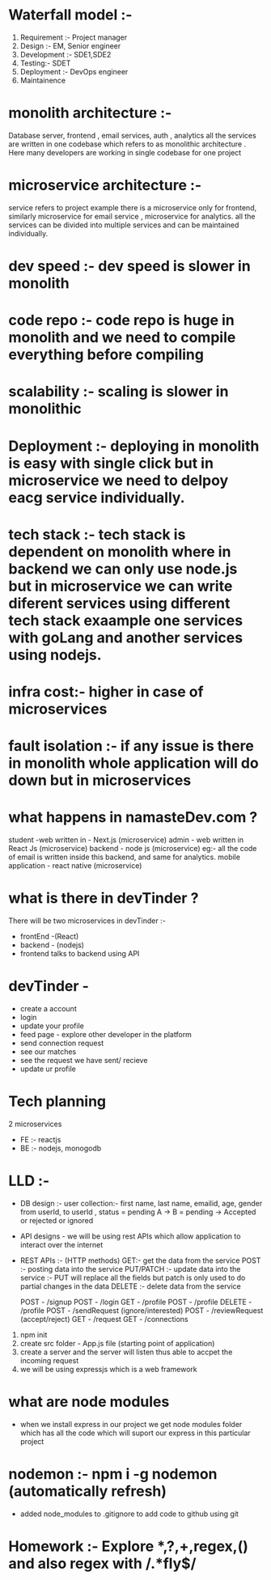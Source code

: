 # Waterfall model :-
1) Requirement :- Project manager
2) Design :- EM, Senior engineer
3) Development :- SDE1,SDE2
4) Testing:- SDET
5) Deployment :- DevOps engineer
6) Maintainence

# monolith architecture :- 
Database server, frontend , email services, auth , analytics all the services are written in one codebase which refers to as monolithic architecture . Here many developers are working in single codebase for one project

# microservice architecture :- 
service refers to project example there is a microservice only for frontend, similarly microservice for email service , microservice for analytics. all the services can be divided into multiple services and can be maintained individually.

# dev speed :- dev speed is slower in monolith
# code repo :- code repo is huge in monolith and we need to compile everything before compiling
# scalability :- scaling is slower in monolithic
# Deployment :- deploying in monolith is easy with single click but in microservice we need to delpoy eacg service individually.
# tech stack :- tech stack is dependent on monolith where in backend we can only use node.js but in microservice we can write diferent services using different tech stack exaample one services with goLang and another services using nodejs.

# infra cost:- higher in case of microservices
# fault isolation :- if any issue is there in monolith whole application will do down but in microservices

# what happens in namasteDev.com ?
student -web written in - Next.js (microservice)
admin - web written in React Js (microservice)
backend - node js (microservice) eg:- all the code of email is written inside this backend, and same for analytics.
mobile application - react native (microservice)

# what is there in devTinder ?
There will be two microservices in devTinder :- 
- frontEnd -(React)
- backend - (nodejs)
- frontend talks to backend using API

# devTinder -
- create a account
- login
- update your profile
- feed page - explore other developer in the platform
- send connection request
- see our matches
- see the request we have sent/ recieve
- update ur profile

# Tech planning
2 microservices
- FE :- reactjs
- BE :- nodejs, monogodb

# LLD :-
- DB design :- user collection:- first name, last name, emailid, age, gender
 from userId, to userId , status = pending
A -> B = pending -> Accepted or rejected or ignored
- API designs - we will be using rest APIs which allow application to interact over the internet
- REST APIs :- (HTTP methods)
   GET:- get the data from the service
   POST :- posting data into the service
   PUT/PATCH :- update data into the service :- PUT will replace all the fields but patch is only used to do partial changes in the data
   DELETE :- delete data from the service 
   
   POST - /signup
   POST - /login
   GET - /profile
   POST - /profile
   DELETE - /profile
   POST - /sendRequest (ignore/interested)
   POST - /reviewRequest (accept/reject)
   GET - /request
   GET - /connections

1) npm init
2) create src folder - App.js file (starting point of application)
3) create a server and the server will listen thus able to accpet the incoming request 
4) we will be using expressjs which is a web framework

# what are node modules 
- when we install express in our project we get node modules folder which has all the code which will suport our express in this particular project

# nodemon :- npm i -g nodemon (automatically refresh) 
- added node_modules to .gitignore to add code to github using git

# Homework :- Explore *,?,+,regex,() and also regex with /.*fly$/
